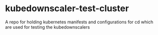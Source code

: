 # kubedownscaler-test-cluster
A repo for holding kubernetes manifests and configurations for cd which are used for testing the kubedownscalers

